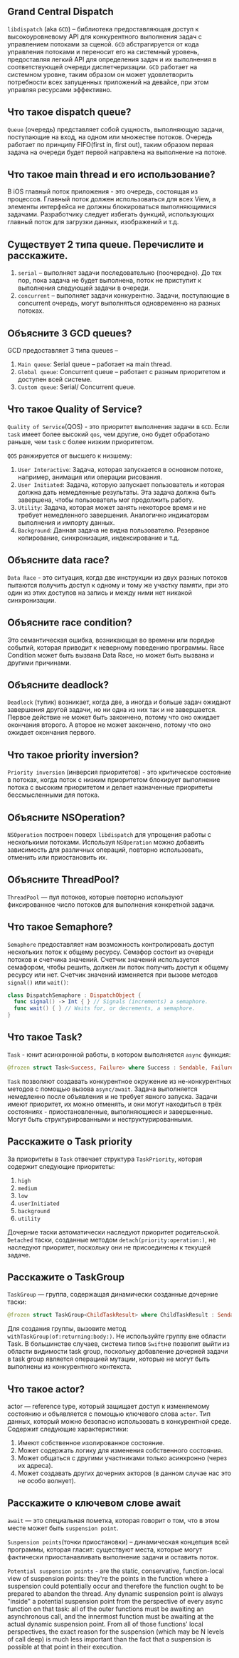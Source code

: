 ## Grand Central Dispatch

`libdispatch` (aka `GCD`) – библиотека предоставляющая доступ к высокоуровневому API для конкурентного выполнения задач с управлением потоками за сценой. `GCD` абстрагируется от кода управления потоками и переносит его на системный уровень, предоставляя легкий API для определения задач и их выполнения в соответствующей очереди диспетчеризации. `GCD` работает на системном уровне, таким образом он может удовлетворить потребности всех запущенных приложений на девайсе, при этом управляя ресурсами эффективно.


## Что такое dispatch queue?
`Queue` (очередь) представляет собой сущность, выполняющую задачи, поступающие на вход, на одном или множестве потоков. Очередь работает по принципу FIFO(first in, first out), таким образом первая задача на очереди будет первой направлена на выполнение на потоке.

## Что такое main thread и его использование?

В iOS главный поток приложения - это очередь, состоящая из процессов. Главный поток должен использоваться для всех View, а элементы интерфейса не должны блокироваться выполняющимися задачами. Разработчику следует избегать функций, использующих главный поток для загрузки данных, изображений и т.д.

## Существует 2 типа queue. Перечислите и расскажите.

1. `serial` – выполняет задачи последовательно (поочередно). До тех пор, пока задача не будет выполнена, поток не приступит к выполнения следующей задачи в очереди.
2. `concurrent` – выполняет задачи конкурентно. Задачи, поступающие в concurrent очередь, могут выполняться одновременно на разных потоках.

## Объясните 3 GCD queues?

GCD предоставляет 3 типа queues –

1. `Main queue`: Serial queue – работает на main thread.
2. `Global queue`: Concurrent queue – работает с разным приоритетом и доступен всей системе. 
3. `Custom queue`: Serial/ Concurrent queue.

## Что такое Quality of Service?

`Quality of Service`(QOS) - это приоритет выполнения задачи в `GCD`. Если `task` имеет более высокий `qos`, чем другие, оно будет обработано раньше, чем `task` с более низким приоритетом.

`QOS` ранжируется от высшего к низшему:

1. `User Interactive`: Задача, которая запускается в основном потоке, например, анимация или операции рисования.
2. `User Initiated`: Задача, которую запускает пользователь и которая должна дать немедленные результаты. Эта задача должна быть завершена, чтобы пользователь мог продолжить работу.
3. `Utility`: Задача, которая может занять некоторое время и не требует немедленного завершения. Аналогично индикаторам выполнения и импорту данных.
4. `Background`: Данная задача не видна пользователю. Резервное копирование, синхронизация, индексирование и т.д.


## Объясните data race?

`Data Race` - это ситуация, когда две инструкции из двух разных потоков пытаются получить доступ к одному и тому же участку памяти, при это один из этих доступов на запись и между ними нет никакой синхронизации.



## Объясните race condition?

Это семантическая ошибка, возникающая во времени или порядке событий, которая приводит к неверному поведению программы. Race Condition может быть вызвана Data Race, но может быть вызвана и другими причинами.

## Объясните deadlock?

`Deadlock` (тупик) возникает, когда две, а иногда и больше задач ожидают завершения другой задачи, но ни одна из них так и не завершается. Первое действие не может быть закончено, потому что оно ожидает окончания второго. А второе не может закончено, потому что оно ожидает окончания первого.

## Что такое priority inversion?

`Priority inversion` (инверсия приоритетов) - это критическое состояние в потоках, когда поток с низким приоритетом блокирует выполнение потока с высоким приоритетом и делает назначенные приоритеты бессмысленными для потока.

## Объясните NSOperation?

`NSOperation` построен поверх `libdispatch` для упрощения работы с несколькими потоками. Используя `NSOperation` можно добавить зависимость для различных операций, повторно использовать, отменить или приостановить их.

## Объясните ThreadPool?

`ThreadPool` — пул потоков, которые повторно используют фиксированное число потоков для выполнения конкретной задачи.

## Что такое Semaphore?

`Semaphore` предоставляет нам возможность контролировать доступ нескольких поток к общему ресурсу. Семафор состоит из очереди потоков и счетчика значений. Счетчик значений используется семафором, чтобы решить, должен ли поток получить доступ к общему ресурсу или нет. Счетчик значений изменяется при вызове методов `signal()` или `wait()`:

```swift
class DispatchSemaphore : DispatchObject {
  func signal() -> Int { } // Signals (increments) a semaphore.
  func wait() { } // Waits for, or decrements, a semaphore.
}
```

## Что такое Task?

`Task` - юнит асинхронной работы, в котором выполняется `async` функция:

```swift
@frozen struct Task<Success, Failure> where Success : Sendable, Failure : Error
```


`Task` позволяют создавать конкурентное окружение из не-конкурентных методов с помощью вызова `async/await`.
Задача выполняется немедленно после объявления и не требует явного запуска.
Задачи имеют приоритет, их можно отменять, и они могут находиться в трёх состояниях - приостановленные, выполняющиеся и завершенные. Могут быть структурированными и неструктурированными.


## Расскажите о Task priority

За приоритеты в `Task` отвечает структура `TaskPriority`, которая содержит следующие приоритеты:

1. `high`
2. `medium`
3. `low`
4. `userInitiated`
5. `background`
6. `utility`

Дочерние таски автоматически наследуют приоритет родительской. `Detached` таски, созданные методом `detach(priority:operation:)`, не наследуют приоритет, поскольку они не присоединены к текущей задаче.

## Расскажите о TaskGroup

`TaskGroup` — группа, содержащая динамически созданные дочерние таски:

```swift
@frozen struct TaskGroup<ChildTaskResult> where ChildTaskResult : Sendable
```

Для создания группы, вызовите метод `withTaskGroup(of:returning:body:)`.
Не используйте группу вне области Task. В большинстве случаев, система типов `Swift`не позволит выйти из области видимости task group, поскольку добавление дочерней задачи в task group является операцией мутации, которые не могут быть выполнены из конкурентного контекста.


## Что такое actor?

actor — reference type, который защищает доступ к изменяемому состоянию и объявляется с помощью ключевого слова `actor`. Тип данных, который можно безопасно использовать в конкурентной среде. Содержит следующие характеристики:

1. Имеют собственное изолированное состояние.
2. Может содержать логику для изменения собственного состояния.
3. Может общаться с другими участниками только асинхронно (через их адреса).
4. Может создавать других дочерних акторов (в данном случае нас это не особо волнует).

## Расскажите о ключевом слове await

`await` — это специальная пометка, которая говорит о том, что в этом месте может быть `suspension point`.

`Suspension points`(точки приостановки) – динамическая концепция всей программы, которая гласит: существуют места, которые могут фактически приостанавливать выполнение задачи и оставить поток.

`Potential suspension points` - are the static, conservative, function-local view of suspension points: they're the points in the function where a suspension could potentially occur and therefore the function ought to be prepared to abandon the thread. Any dynamic suspension point is always "inside" a potential suspension point from the perspective of every async function on that task: all of the outer functions must be awaiting an asynchronous call, and the innermost function must be awaiting at the actual dynamic suspension point. From all of those functions' local perspectives, the exact reason for the suspension (which may be N levels of call deep) is much less important than the fact that a suspension is possible at that point in their execution.

<!-- ## В чём разница между Thread и Task?

У процессора есть [регистры][processor_register], которые, по сути, являются его «локальными переменными». Все, что процессор хочет обработать, он загружает из памяти (RAM) в регистры, выполняет операции, а затем возвращает обратно в память. Один из регистров называется «[Счетчик команд][instruct_pointer]» (счетчик программ, на англ. Instruction Pointer/Program counter), который указывает, какую инструкцию нужно выполнять следующей. Существует фиксированное кол-во регистров, а «локальных переменных» может быть неограниченное кол-во, поэтому для хранения «локальных переменных», которые в данный момент не находятся в регистре, существует специальная область памяти под названием Stack (стек).

Thread (поток) это:

- Состояние всех регистров
- Stack (стек)
- Указатель, по которому ОС (в частности планировщик ядра) может следить за ним
- Метаданные и дополнительные сведения о состоянии (приоритет и т.д.)


Если у вас больше одного потока (многопоточная программа), то у вас более одного счетчика команд, более одного набора регистров и более одного стека. Это все, что нужно для работы одного процессора (ядра процессора, что почти одно и тоже).
Каждая программа имеет как минимум один поток. Выполняя 2-е программы одновременно, вы используете 2-а ядра процессора, так же как и одна программа, но с двумя потоками.

Многозадачная операционная система, коими являются большинство современных ОС, будет переключать потоки через частые интервалы времени. Это позволяет произвольному кол-ву программ или потоков работать на произвольном кол-ве ядер/процессоров. Существуют 2-а способа переключаться:

1. Поток может сообщить ОС: «я закончил, пусть работает что-то другое»
2. ОС может сообщить: «некий квант времени истек, теперь очередь чего-то другого»

Способы выше называются [кооперативной и вытесняющей][multitasking] многозадачностью соответственно. Все современные операционные системы, ориентированные на потребителя, в основном используют вытесняющую многозадачность, потому что в противном случае, программа, которая ведет себя «плохо», может помешать выполнению других программ, не сообщив о своем завершении.

**Но!** Вытесняющая многозадачность имеет некоторые существенные недостатки/затраты:

1. Переключение между потоками требует сохранения всех регистров текущего потока в память, а затем выгрузки из памяти, что приводит к затратам по времени
2. Хранение всей информации о потоке занимает память
3. Ядру ОС для отслеживания потоков требуется дополнительная память

Ответ на вопрос:

Swift Concurrency использует смешенную (гибридную) модель: существую легковесные «потокоподобные» Tasks, о которых ядро ничего не знает, а библиотека Concurrency выполняет свою собственную кооперативную многозадачность, чтобы решить, какие из них будут выполняться на небольшой горстке "настоящих" потоков с поддержкой ядра. Каждый раз, когда вы ожидаете вызов `await`, вы даете системе кооперативной многозадачности шанс сообщить: «хорошо, теперь очередь другого», т.е. вы отказываетесь от текущего потока. В литературе такую потоковую модель называют "[M:N][hybrid_model]". В модели M:N некоторое число M прикладных потоков выполнения отображаются на некоторое число N сущностей ядра или «виртуальных процессоров».

В лучшем случае, раньше требовалось много настоящих (затратных) потоков, каждый из которых выполнялся в течении короткого времени, то теперь требуется небольшое число настоящих потоков, которые выполняются столько, сколько позволяется ядро, минимизируя затраты памяти и затраты на переключения.

[processor_register]: https://ru.wikipedia.org/wiki/Регистр_процессора
[instruct_pointer]: https://ru.wikipedia.org/wiki/Счётчик_команд
[multitasking]: https://ru.wikipedia.org/wiki/Многозадачность#Совместная_или_кооперативная_многозадачность
[hybrid_model]: https://ru.wikipedia.org/wiki/Поток_выполнения#M:N_(смешанная_потоковость) -->

